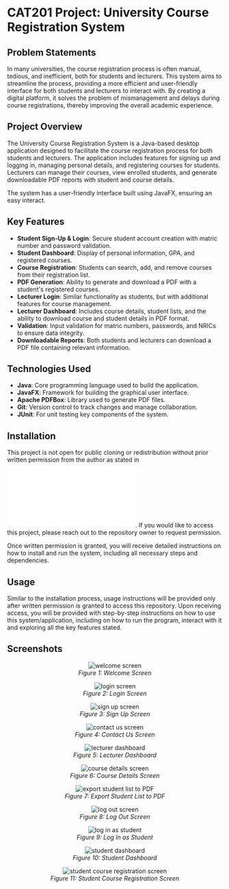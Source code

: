 # CAT201 Project: University Course Registration System

## Problem Statements
In many universities, the course registration process is often manual, tedious, and inefficient, both for students and lecturers. This system aims to streamline the process, providing a more efficient and user-friendly interface for both students and lecturers to interact with. By creating a digital platform, it solves the problem of mismanagement and delays during course registrations, thereby improving the overall academic experience.

## Project Overview
The University Course Registration System is a Java-based desktop application designed to facilitate the course registration process for both students and lecturers. The application includes features for signing up and logging in, managing personal details, and registering courses for students. Lecturers can manage their courses, view enrolled students, and generate downloadable PDF reports with student and course details. 

The system has a user-friendly interface built using JavaFX, ensuring an easy interact.

## Key Features
- **Student Sign-Up & Login**: Secure student account creation with matric number and password validation.
- **Student Dashboard**: Display of personal information, GPA, and registered courses.
- **Course Registration**: Students can search, add, and remove courses from their registration list.
- **PDF Generation**: Ability to generate and download a PDF with a student's registered courses.
- **Lecturer Login**: Similar functionality as students, but with additional features for course management.
- **Lecturer Dashboard**: Includes course details, student lists, and the ability to download course and student details in PDF format.
- **Validation**: Input validation for matric numbers, passwords, and NRICs to ensure data integrity.
- **Downloadable Reports**: Both students and lecturers can download a PDF file containing relevant information.

## Technologies Used
- **Java**: Core programming language used to build the application.
- **JavaFX**: Framework for building the graphical user interface.
- **Apache PDFBox**: Library used to generate PDF files.
- **Git**: Version control to track changes and manage collaboration.
- **JUnit**: For unit testing key components of the system.

## Installation
This project is not open for public cloning or redistribution without prior written permission from the author as stated in ![LICENSE.md](LICENSE.md). If you would like to access this project, please reach out to the repository owner to request permission.

Once written permission is granted, you will receive detailed instructions on how to install and run the system, including all necessary steps and dependencies.

## Usage
Similar to the installation process, usage instructions will be provided only after written permission is granted to access this repository. Upon receiving access, you will be provided with step-by-step instructions on how to use this system/application, including on how to run the program, interact with it and exploring all the key features stated.

## Screenshots
<p align="center">
<img src="readme-assets/01 Welcome Screen.png" alt="welcome screen"/>
<br/>
<i>Figure 1: Welcome Screen</i>
</p>

<p align="center">
<img src="readme-assets/02 Login Screen.png" alt="login screen"/>
<br/>
<i>Figure 2: Login Screen</i>
</p>

<p align="center">
<img src="readme-assets/03 Sign Up Screen.png" alt="sign up screen"/>
<br/>
<i>Figure 3: Sign Up Screen</i>
</p>

<p align="center">
<img src="readme-assets/04 Contact Us Screen.png" alt="contact us screen"/>
<br/>
<i>Figure 4: Contact Us Screen</i>
</p>

<p align="center">
<img src="readme-assets/05 Lecturer Dashboard.png" alt="lecturer dashboard"/>
<br/>
<i>Figure 5: Lecturer Dashboard</i>
</p>

<p align="center">
<img src="readme-assets/06 Course Details Screen.png" alt="course details screen"/>
<br/>
<i>Figure 6: Course Details Screen</i>
</p>

<p align="center">
<img src="readme-assets/07 Export Student List to PDF.png" alt="export student list to PDF"/>
<br/>
<i>Figure 7: Export Student List to PDF</i>
</p>

<p align="center">
<img src="readme-assets/08 Log Out Screen.png" alt="log out screen"/>
<br/>
<i>Figure 8: Log Out Screen</i>
</p>

<p align="center">
<img src="readme-assets/09 Log In as Student.png" alt="log in as student"/>
<br/>
<i>Figure 9: Log In as Student</i>
</p>

<p align="center">
<img src="readme-assets/10 Student Dashboard.png" alt="student dashboard"/>
<br/>
<i>Figure 10: Student Dashboard</i>
</p>

<p align="center">
<img src="readme-assets/11 Student Course Registration Screen.png" alt="student course registration screen"/>
<br/>
<i>Figure 11: Student Course Registration Screen</i>
</p>